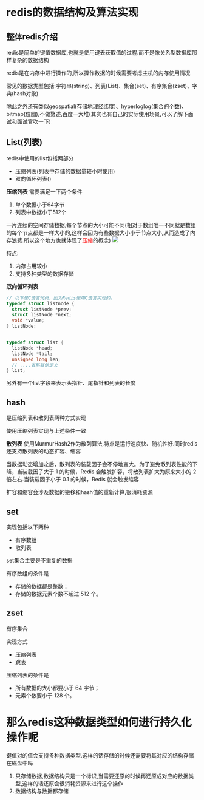 # redis的数据结构及算法实现


## 整体redis介绍

redis是简单的键值数据库,也就是使用键去获取值的过程.而不是像关系型数据库那样复杂的数据结构

redis是在内存中进行操作的,所以操作数据的时候需要考虑主机的内存使用情况

常见的数据类型包括:字符串(string)、列表(List)、集合(set)、有序集合(zset)、字典(hash对象)

除此之外还有类似geospatial(存储地理经纬度)、hyperloglog(集合的个数)、bitmap(位图),不做赘述,百度一大堆(其实也有自己的实际使用场景,可以了解下面试和面试官吹一下)

## List(列表)


redis中使用的list包括两部分
+ 压缩列表(列表中存储的数据量较小时使用)
+ 双向循环列表()


**压缩列表**
需要满足一下两个条件
1. 单个数据小于64字节
2. 列表中数据小于512个

一片连续的空间存储数据,每个节点的大小可能不同(相对于数组唯一不同就是数组的每个节点都是一样大小的,这样会因为有些数据大小小于节点大小,从而造成了内存浪费.所以这个地方也就体现了<font color="red">压缩</font>的概念)
![](https://static001.geekbang.org/resource/image/49/b5/49fd8d46eb94f463ace98717f11c2cb5.jpg?wh=1142*381)

特点:
1. 内存占用较小
2. 支持多种类型的数据存储

**双向循环列表**

```c
// 以下是C语言代码，因为Redis是用C语言实现的。
typedef struct listnode {
  struct listNode *prev;
  struct listNode *next;
  void *value;
} listNode;


typedef struct list {
  listNode *head;
  listNode *tail;
  unsigned long len;
  // ....省略其他定义
} list;
```

另外有一个list字段来表示头指针、尾指针和列表的长度


## hash

是压缩列表和散列表两种方式实现

使用压缩列表实现与上述条件一致

**散列表**
使用MurmurHash2作为散列算法,特点是运行速度快、随机性好.同时redis还支持散列表的动态扩容、缩容

当数据动态增加之后，散列表的装载因子会不停地变大。为了避免散列表性能的下降，当装载因子大于 1 的时候，Redis 会触发扩容，将散列表扩大为原来大小的 2 倍左右.当装载因子小于 0.1 的时候，Redis 就会触发缩容

扩容和缩容会涉及数据的搬移和hash值的重新计算,很消耗资源


## set
实现包括以下两种
+ 有序数组
+ 散列表

set集合主要是不重复的数据

有序数组的条件是
+ 存储的数据都是整数；
+ 存储的数据元素个数不超过 512 个。

## zset
有序集合

实现方式
+ 压缩列表
+ 跳表

压缩列表的条件是
+ 所有数据的大小都要小于 64 字节；
+ 元素个数要小于 128 个。


# 那么redis这种数据类型如何进行持久化操作呢


键值对的值会支持多种数据类型.这样的话存储的时候还需要将其对应的结构存储在磁盘中吗

1. 只存储数据,数据结构只是一个标识,当需要还原的时候再还原成对应的数据类型,这样的话还原会很消耗资源来进行这个操作
2. 数据结构与数据都存储


